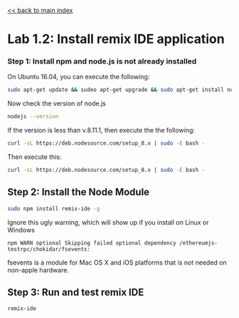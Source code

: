 [<< back to main index](../README.md)

Lab 1.2: Install remix IDE application
======================================


### Step 1: Install npm and node.js is not already installed

On Ubuntu 16.04, you can execute the following:

```bash
sudo apt-get update && sudeo apt-get upgrade && sudo apt-get install nodejs npm curl
```

Now check the version of node.js

```bash
nodejs --version
```
If the version is less than v.8.11.1, then execute the the following:

```bash
curl -sL https://deb.nodesource.com/setup_8.x | sudo -E bash -
```

Then execute this:

```bash
curl -sL https://deb.nodesource.com/setup_8.x | sudo -E bash -
```


## Step 2: Install the Node Module

```bash
sudo npm install remix-ide -g
```



Ignore this ugly warning, which will show up if you install on Linux or Windows

```console
npm WARN optional Skipping failed optional dependency /ethereumjs-testrpc/chokidar/fsevents:
```

fsevents is a module for Mac OS X and iOS platforms that is not needed on non-apple hardware.

## Step 3: Run and test remix IDE

```bash
remix-ide
```


